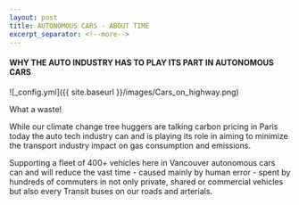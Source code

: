 ```yaml
---
layout: post
title: AUTONOMOUS CARS - ABOUT TIME
excerpt_separator: <!--more-->
---
```


#### WHY THE AUTO INDUSTRY HAS TO PLAY ITS PART IN AUTONOMOUS CARS

![_config.yml]({{ site.baseurl }}/images/Cars_on_highway.png)

What a waste!

While our climate change tree huggers are talking carbon pricing in Paris today the auto tech industry can and is playing its role in aiming to minimize the transport industry impact on gas consumption and emissions.

Supporting a fleet of 400+ vehicles here in Vancouver autonomous cars can and will reduce the vast time - caused mainly by human error - spent by hundreds of commuters in not only private, shared or commercial vehicles but also every Transit buses on our roads and arterials.
